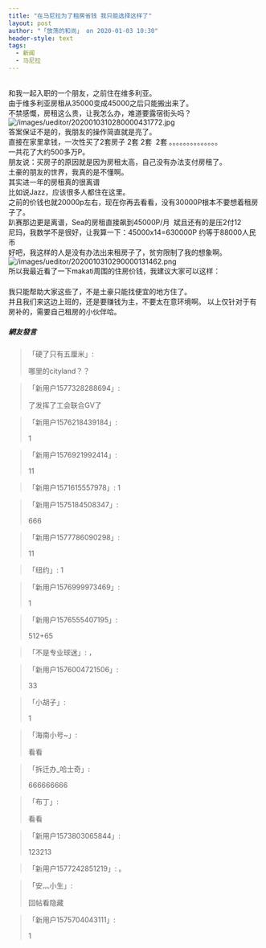 ```yaml
---
title: "在马尼拉为了租房省钱 我只能选择这样了"
layout: post
author: "「放荡的和尚」 on 2020-01-03 10:30"
header-style: text
tags:
  - 新闻
  - 马尼拉
---
```


<br>
和我一起入职的一个朋友，之前住在维多利亚。<br style="overflow-wrap: break-word; color: rgb(68, 68, 68); font-family: 微软雅黑; letter-spacing: 1px; white-space: normal; background-color: rgb(255, 255, 255);">由于维多利亚房租从35000变成45000之后只能搬出来了。<br style="overflow-wrap: break-word; color: rgb(68, 68, 68); font-family: 微软雅黑; letter-spacing: 1px; white-space: normal; background-color: rgb(255, 255, 255);">不禁感慨，房租这么贵，让我怎么办，难道要露宿街头吗？<input type="hidden" value="菲乐园提供">
<br>
<img src="http://images.feileyuan.com/images/ueditor/2020010310280000431772.jpg" title="/images/ueditor/2020010310280000431772.jpg" alt="/images/ueditor/2020010310280000431772.jpg">
<br>
答案保证不是的，我朋友的操作简直就是亮了。<br style="overflow-wrap: break-word; color: rgb(68, 68, 68); font-family: 微软雅黑; letter-spacing: 1px; white-space: normal; background-color: rgb(255, 255, 255);">直接在家里拿钱，一次性买了2套房子 2套 2套&nbsp;&nbsp;2套 。。。。。。。。。。。。。。<br style="overflow-wrap: break-word; color: rgb(68, 68, 68); font-family: 微软雅黑; letter-spacing: 1px; white-space: normal; background-color: rgb(255, 255, 255);">一共花了大约500多万P。<br style="overflow-wrap: break-word; color: rgb(68, 68, 68); font-family: 微软雅黑; letter-spacing: 1px; white-space: normal; background-color: rgb(255, 255, 255);">朋友说：买房子的原因就是因为房租太高，自己没有办法支付房租了。<br style="overflow-wrap: break-word; color: rgb(68, 68, 68); font-family: 微软雅黑; letter-spacing: 1px; white-space: normal; background-color: rgb(255, 255, 255);">土豪的朋友的世界，我真的是不懂啊。<br style="overflow-wrap: break-word; color: rgb(68, 68, 68); font-family: 微软雅黑; letter-spacing: 1px; white-space: normal; background-color: rgb(255, 255, 255);">其实进一年的房租真的很离谱<br style="overflow-wrap: break-word; color: rgb(68, 68, 68); font-family: 微软雅黑; letter-spacing: 1px; white-space: normal; background-color: rgb(255, 255, 255);">比如说Jazz，应该很多人都住在这里。<br style="overflow-wrap: break-word; color: rgb(68, 68, 68); font-family: 微软雅黑; letter-spacing: 1px; white-space: normal; background-color: rgb(255, 255, 255);">之前的价钱也就20000p左右，现在你再去看看，没有30000P根本不要想着租房子了。<br style="overflow-wrap: break-word; color: rgb(68, 68, 68); font-family: 微软雅黑; letter-spacing: 1px; white-space: normal; background-color: rgb(255, 255, 255);">趴赛那边更是离谱，Sea的房租直接飙到45000P/月&nbsp;&nbsp;斌且还有的是压2付12<br style="overflow-wrap: break-word; color: rgb(68, 68, 68); font-family: 微软雅黑; letter-spacing: 1px; white-space: normal; background-color: rgb(255, 255, 255);">尼玛，我数学不是很好，让我算一下：45000x14=630000P 约等于88000人民币<br style="overflow-wrap: break-word; color: rgb(68, 68, 68); font-family: 微软雅黑; letter-spacing: 1px; white-space: normal; background-color: rgb(255, 255, 255);">好吧，我这样的人是没有办法出来租房子了，贫穷限制了我的想象啊。
<br>
<img src="http://images.feileyuan.com/images/ueditor/2020010310290000131462.png" title="/images/ueditor/2020010310290000131462.png" alt="/images/ueditor/2020010310290000131462.png">
<br>
所以我最近看了一下makati周围的住房价钱，我建议大家可以这样：
<br>
<span style="color: rgb(255, 0, 0); font-family: 黑体; font-size: large; font-weight: 700; letter-spacing: 1px; background-color: rgb(255, 255, 255);"></span><span style="color: rgb(255, 0, 0); font-family: 黑体; font-size: large; font-weight: 700; letter-spacing: 1px; background-color: rgb(255, 255, 255);"></span>
<span style="color: rgb(255, 0, 0); font-family: 黑体; font-size: large; font-weight: 700; letter-spacing: 1px; background-color: rgb(255, 255, 255);"><br></span>
我只能帮助大家这些了，不是土豪只能找便宜的地方住了。<br style="overflow-wrap: break-word; color: rgb(68, 68, 68); font-family: 微软雅黑; letter-spacing: 1px; white-space: normal; background-color: rgb(255, 255, 255);">并且我们来这边上班的，还是要赚钱为主，不要太在意环境啊。
以上仅针对于有房补的，需要自己租房的小伙伴哈。
<span style="color: rgb(255, 0, 0); font-family: 黑体; font-size: large; font-weight: 700; letter-spacing: 1px; background-color: rgb(255, 255, 255);"><br></span>

##### 網友發言 
> 「硬了只有五厘米」:
> <p>哪里的cityland？？</p>

> 「新用户1577328288694」:
> <p>了发挥了工会联合GV了</p>

> 「新用户1576218439184」:
> <p>1</p>

> 「新用户1576921992414」:
> <p>11</p>

> 「新用户1571615557978」:
> 1

> 「新用户1575184508347」:
> <p>666</p>

> 「新用户1577786090298」:
> <p>11</p>

> 「纽约」:
> 1

> 「新用户1576999973469」:
> <p>1</p>

> 「新用户1576555407195」:
> <p>512+65</p>

> 「不是专业球迷」:
> ，

> 「新用户1576004721506」:
> <p>33</p>

> 「小胡子」:
> <p>1</p>

> 「海南小号~」:
> <p>看看</p>

> 「拆迁办_哈士奇」:
> <p>666666666</p>

> 「布丁」:
> <p>看看</p>

> 「新用户1573803065844」:
> <p>123213</p>

> 「新用户1577242851219」:
> 。

> 「安灬小生」:
> <p>回帖看隐藏</p>

> 「新用户1575704043111」:
> <p>1</p>


